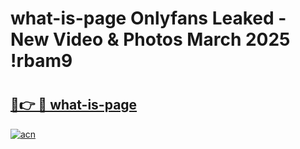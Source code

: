 # what-is-page Onlyfans Leaked - New Video & Photos March 2025 !rbam9

# <h2><a href="https://0p7jax.iuczelnia.edu.pl?title=what-is-page&ref=rbam9">🔗👉 🔴 what-is-page</a></h2>

[![acn](https://github.com/user-attachments/assets/0f9c940e-d8b0-45ae-aac7-cd30a18b3e1c)](https://0p7jax.iuczelnia.edu.pl?title=what-is-page&ref=rbam9)

